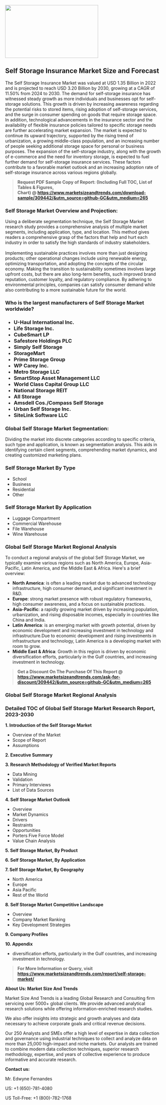 <p><img class="alignnone size-medium wp-image-20088" src="https://ffe5etoiles.com/wp-content/uploads/2024/12/MST1-300x171.png" alt="" width="300" height="171" /></p><h2>Self Storage Insurance Market Size and Forecast</h2><p>The Self Storage Insurance Market was valued at USD 1.35 Billion in 2022 and is projected to reach USD 3.20 Billion by 2030, growing at a CAGR of 11.50% from 2024 to 2030. The demand for self-storage insurance has witnessed steady growth as more individuals and businesses opt for self-storage solutions. This growth is driven by increasing awareness regarding the potential risks to stored items, rising adoption of self-storage services, and the surge in consumer spending on goods that require storage space. In addition, technological advancements in the insurance sector and the availability of flexible insurance policies tailored to specific storage needs are further accelerating market expansion.  The market is expected to continue its upward trajectory, supported by the rising trend of urbanization, a growing middle-class population, and an increasing number of people seeking additional storage space for personal or business purposes. The expansion of the self-storage industry, along with the growth of e-commerce and the need for inventory storage, is expected to fuel further demand for self-storage insurance services. These factors contribute to a favorable market outlook and an increasing adoption rate of self-storage insurance across various regions globally.  </p><blockquote id="" class=""><strong>Request PDF Sample Copy of Report: (Including Full TOC, List of Tables &amp; Figures, Chart)&nbsp;@&nbsp;<strong><a href="https://www.marketsizeandtrends.com/download-sample/309442/&utm_source=github-GC&utm_medium=265" target="_blank">https://www.marketsizeandtrends.com/download-sample/309442/&utm_source=github-GC&utm_medium=265</a></strong></strong></blockquote><h3 id="" class="">Self Storage Market&nbsp;Overview and Projection:</h3><p id="" class="">Using a deliberate segmentation technique, the Self Storage Market research study provides a comprehensive analysis of multiple market segments, including application, type, and location. This method gives readers a comprehensive grasp of the factors that help and hurt each industry in order to satisfy the high standards of industry stakeholders. <br /> <br />Implementing sustainable practices involves more than just designing products; other operational changes include using renewable energy, optimizing transportation, and adopting the concepts of the circular economy. Making the transition to sustainability sometimes involves large upfront costs, but there are also long-term benefits, such improved brand reputation, customer loyalty, and regulatory compliance. By adhering to environmental principles, companies can satisfy consumer demand while also contributing to a more sustainable future for the world.</p><h3 id="" class="">Who is the largest manufacturers of&nbsp;Self Storage Market worldwide?</h3><h3 class=""><p><ul><li>U-Haul International Inc. </li><li> Life Storage Inc. </li><li> CubeSmart LP </li><li> Safestore Holdings PLC </li><li> Simply Self Storage </li><li> StorageMart </li><li> Prime Storage Group </li><li> WP Carey Inc. </li><li> Metro Storage LLC </li><li> SmartStop Asset Management LLC </li><li> World Class Capital Group LLC </li><li> National Storage REIT </li><li> All Storage </li><li> Amsdell Cos./Compass Self Storage </li><li> Urban Self Storage Inc. </li><li> SiteLink Software LLC</li></ul></p></h3><h3 id="" class="">Global&nbsp;Self Storage Market Segmentation:</h3><p id="" class="">Dividing the market into discrete categories according to specific criteria, such type and application, is known as segmentation analysis. This aids in identifying certain client segments, comprehending market dynamics, and creating customized marketing plans.</p><h3 id="" class="">Self Storage Market&nbsp;By Type</h3><p><p><ul><li>School</li><li> Business</li><li> Residential</li><li> Other</p></li></ul></p></p><h3 id="" class="">Self Storage Market&nbsp;By Application</h3><p class=""><p><ul><li>Luggage Compartment</li><li> Commercial Warehouse</li><li> File Warehouse</li><li> Wine Warehouse</li></ul></p></p><h3 id="" class="">Global Self Storage Market Regional Analysis</h3><p id="" class="">To conduct a regional analysis of the global Self Storage Market, we typically examine various regions such as North America, Europe, Asia-Pacific, Latin America, and the Middle East &amp; Africa. Here's a brief overview:</p><ul><li><strong>North America</strong>: is often a leading market due to advanced technology infrastructure, high consumer demand, and significant investment in R&amp;D.</li><li><strong>Europe</strong>: strong market presence with robust regulatory frameworks, high consumer awareness, and a focus on sustainable practices.</li><li><strong>Asia-Pacific</strong>: a rapidly growing market driven by increasing population, urbanization, and rising disposable incomes, especially in countries like China and India.</li><li><strong>Latin America</strong>: is an emerging market with growth potential, driven by economic development and increasing investment in technology and infrastructure.Due to economic development and rising investments in infrastructure and technology, Latin America is a developing market with room to grow.</li><li><strong>Middle East &amp; Africa</strong>: Growth in this region is driven by economic diversification efforts, particularly in the Gulf countries, and increasing investment in technology.</li></ul><blockquote id="" class=""><strong>Get a Discount On The Purchase Of This Report @ <strong><a href="https://www.marketsizeandtrends.com/ask-for-discount/309442/&utm_source=github-GC&utm_medium=265" target="_blank">https://www.marketsizeandtrends.com/ask-for-discount/309442/&utm_source=github-GC&utm_medium=265</a></strong></strong></blockquote><h3 id="" class="">Global Self Storage Market Regional Analysis</h3><h3 id="" class="">Detailed TOC of Global Self Storage Market Research Report, 2023-2030</h3><p id="" class=""><strong>1. Introduction of the Self Storage Market</strong></p><ul><li>Overview of the Market</li><li>Scope of Report</li><li>Assumptions</li></ul><p id="" class=""><strong>2. Executive Summary</strong></p><p id="" class=""><strong>3. Research Methodology of Verified Market Reports</strong></p><ul><li>Data Mining</li><li>Validation</li><li>Primary Interviews</li><li>List of Data Sources</li></ul><p id="" class=""><strong>4. Self Storage Market Outlook</strong></p><ul><li>Overview</li><li>Market Dynamics</li><li>Drivers</li><li>Restraints</li><li>Opportunities</li><li>Porters Five Force Model</li><li>Value Chain Analysis</li></ul><p id="" class=""><strong>5. Self Storage Market, By Product</strong></p><p id="" class=""><strong>6. Self Storage Market, By Application</strong></p><p id="" class=""><strong>7. Self Storage Market, By Geography</strong></p><ul><li>North America</li><li>Europe</li><li>Asia Pacific</li><li>Rest of the World</li></ul><p id="" class=""><strong>8. Self Storage Market Competitive Landscape</strong></p><ul><li>Overview</li><li>Company Market Ranking</li><li>Key Development Strategies</li></ul><p id="" class=""><strong>9. Company Profiles</strong></p><p id="" class=""><strong>10. Appendix</strong></p><ul><li>diversification efforts, particularly in the Gulf countries, and increasing investment in technology.</li></ul><blockquote id="" class=""><strong>For More Information or Query, visit <strong><strong><a href="https://www.marketsizeandtrends.com/report/self-storage-market/" target="_blank">https://www.marketsizeandtrends.com/report/self-storage-market/</a></strong></strong></strong></blockquote><p id="" class=""><strong>About Us: Market Size And Trends</strong></p><p id="" class="">Market Size And Trends is a leading Global Research and Consulting firm servicing over 5000+ global clients. We provide advanced analytical research solutions while offering information-enriched research studies.</p><p id="" class="">We also offer insights into strategic and growth analyses and data necessary to achieve corporate goals and critical revenue decisions.</p><p id="" class="">Our 250 Analysts and SMEs offer a high level of expertise in data collection and governance using industrial techniques to collect and analyze data on more than 25,000 high-impact and niche markets. Our analysts are trained to combine modern data collection techniques, superior research methodology, expertise, and years of collective experience to produce informative and accurate research.</p><p id="" class=""><strong>Contact us:</strong></p><p id="" class="">Mr. Edwyne Fernandes</p><p id="" class="">US: +1 (650)-781-4080</p><p id="" class="">US Toll-Free: +1 (800)-782-1768</p>
